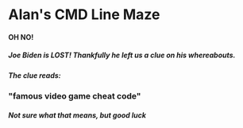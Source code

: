 # Alan's CMD Line Maze
#### OH NO!
##### Joe Biden is LOST! Thankfully he left us a clue on his whereabouts.
##### The clue reads:
### "famous video game cheat code"
##### Not sure what that means, but good luck
